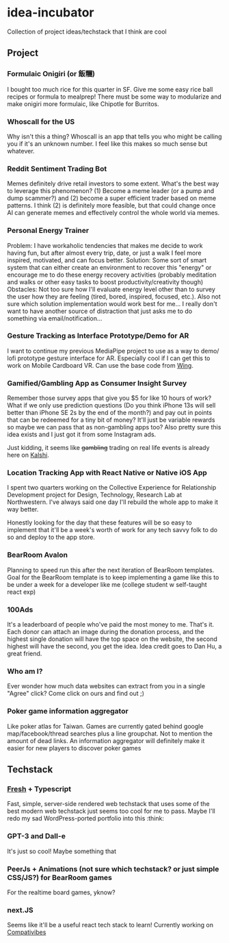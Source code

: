 # idea-incubator
Collection of project ideas/techstack that I think are cool

## Project

### Formulaic Onigiri (or 飯糰)
I bought too much rice for this quarter in SF. Give me some easy rice ball recipes or formula to mealprep! There must be some way to modularize and make onigiri more formulaic, like Chipotle for Burritos. 

### Whoscall for the US
Why isn't this a thing? Whoscall is an app that tells you who might be calling you if it's an unknown number. I feel like this makes so much sense but whatever.

### Reddit Sentiment Trading Bot
Memes definitely drive retail investors to some extent. What's the best way to leverage this phenomenon? (1) Become a meme leader (or a pump and dump scammer?) and (2) become a super efficient trader based on meme patterns. I think (2) is definitely more feasible, but that could change once AI can generate memes and effectively control the whole world via memes. 

### Personal Energy Trainer
Problem: I have workaholic tendencies that makes me decide to work having fun, but after almost every trip, date, or just a walk I feel more inspired, motivated, and can focus better.
Solution: Some sort of smart system that can either create an environment to recover this "energy" or encourage me to do these energy recovery activities (probably meditation and walks or other easy tasks to boost productivity/creativity though)
Obstacles: Not too sure how I'll evaluate energy level other than to survey the user how they are feeling (tired, bored, inspired, focused, etc.). Also not sure which solution implementation would work best for me... I really don't want to have another source of distraction that just asks me to do something via email/notification...

### Gesture Tracking as Interface Prototype/Demo for AR

I want to continue my previous MediaPipe project to use as a way to demo/ lofi prototype gesture interface for AR. Especially cool if I can get this to work on Mobile Cardboard VR.
Can use the base code from [Wing](https://github.com/yvanchu/wing).

### Gamified/Gambling App as Consumer Insight Survey

Remember those survey apps that give you $5 for like 10 hours of work? What if we only use prediction questions (Do you think iPhone 13s will sell better than iPhone SE 2s by the end of the month?) and pay out in points that can be redeemed for a tiny bit of money? It'll just be variable rewards so maybe we can pass that as non-gambling apps too? Also pretty sure this idea exists and I just got it from some Instagram ads.

Just kidding, it seems like ~~gambling~~ trading on real life events is already here on [Kalshi](https://kalshi.com).

### Location Tracking App with React Native or Native iOS App
I spent two quarters working on the Collective Experience for Relationship Development project for Design, Technology, Research Lab at Northwestern. I've always said one day I'll rebuild the whole app to make it way better. 

Honestly looking for the day that these features will be so easy to implement that it'll be a week's worth of work for any tech savvy folk to do so and deploy to the app store.

### BearRoom Avalon
Planning to speed run this after the next iteration of BearRoom templates. Goal for the BearRoom template is to keep implementing a game like this to be under a week for a developer like me (college student w self-taught react exp)

### 100Ads
It's a leaderboard of people who've paid the most money to me. That's it. Each donor can attach an image during the donation process, and the highest single donation will have the top space on the website, the second highest will have the second, you get the idea. Idea credit goes to Dan Hu, a great friend.

### Who am I?
Ever wonder how much data websites can extract from you in a single "Agree" click? Come click on ours and find out ;)

### Poker game information aggregator
Like poker atlas for Taiwan. Games are currently gated behind google map/facebook/thread searches plus a line groupchat. Not to mention the amount of dead links. An information aggregator will definitely make it easier for new players to discover poker games

## Techstack 

### [Fresh](https://fresh.deno.dev) + Typescript
Fast, simple, server-side rendered web techstack that uses some of the best modern web techstack just seems too cool for me to pass. Maybe I'll redo my sad WordPress-ported portfolio into this :think:

### GPT-3 and Dall-e
It's just so cool! Maybe something that

### PeerJs + Animations (not sure which techstack? or just simple CSS/JS?) for BearRoom games
For the realtime board games, yknow?

### next.JS
Seems like it'll be a useful react tech stack to learn! Currently working on [Compativibes](https://github.com/joelyoshiya/compativibes)
